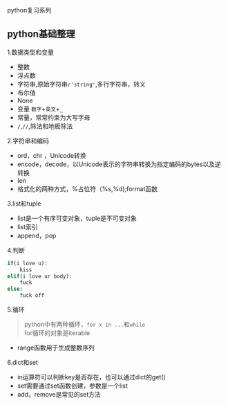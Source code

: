 python复习系列

## python基础整理
1.数据类型和变量 
* 整数
* 浮点数
* 字符串,原始字符串`r'string'`,多行字符串，转义
* 布尔值
* None
* 变量 `数字`+`英文`+`_`
* 常量，常常约束为大写字母
* `/`,`//`,除法和地板除法  

2.字符串和编码
* ord，chr ，Unicode转换
* encode，decode，以Unicode表示的字符串转换为指定编码的bytes以及逆转换
* len
* 格式化的两种方式，%占位符（%s,%d);format函数  

3.list和tuple
* list是一个有序可变对象，tuple是不可变对象
* list索引
* append，pop

4.判断
```python
if(i love u):
    kiss
elif(i love ur body):
    fuck
else:
    fuck off
```
5.循环
> python中有两种循环，`for x in ...`和`while`  
> for循环的对象是iterable  

* range函数用于生成整数序列

6.dict和set
* in运算符可以判断key是否存在，也可以通过dict的get()
* set需要通过set函数创建，参数是一个list
* add，remove是常见的set方法



